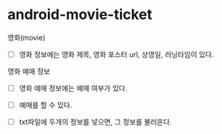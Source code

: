 # android-movie-ticket

영화(movie)
- [ ] 영화 정보에는 영화 제목, 영화 포스터 url, 상영일, 러닝타임이 있다.

영화 예매 정보
- [ ] 영화 예매 정보에는 예매 여부가 있다.
- [ ] 예매를 할 수 있다.

- [ ] txt파일에 두개의 정보를 넣으면, 그 정보를 불러온다.